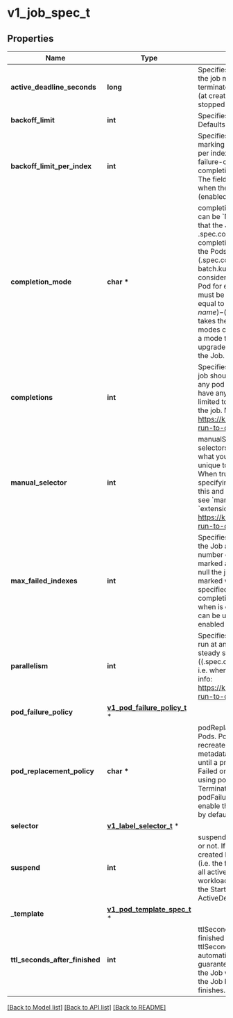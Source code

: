 # v1_job_spec_t

## Properties
Name | Type | Description | Notes
------------ | ------------- | ------------- | -------------
**active_deadline_seconds** | **long** | Specifies the duration in seconds relative to the startTime that the job may be continuously active before the system tries to terminate it; value must be positive integer. If a Job is suspended (at creation or through an update), this timer will effectively be stopped and reset when the Job is resumed again. | [optional] 
**backoff_limit** | **int** | Specifies the number of retries before marking this job failed. Defaults to 6 | [optional] 
**backoff_limit_per_index** | **int** | Specifies the limit for the number of retries within an index before marking this index as failed. When enabled the number of failures per index is kept in the pod&#39;s batch.kubernetes.io/job-index-failure-count annotation. It can only be set when Job&#39;s completionMode&#x3D;Indexed, and the Pod&#39;s restart policy is Never. The field is immutable. This field is beta-level. It can be used when the &#x60;JobBackoffLimitPerIndex&#x60; feature gate is enabled (enabled by default). | [optional] 
**completion_mode** | **char \*** | completionMode specifies how Pod completions are tracked. It can be &#x60;NonIndexed&#x60; (default) or &#x60;Indexed&#x60;.  &#x60;NonIndexed&#x60; means that the Job is considered complete when there have been .spec.completions successfully completed Pods. Each Pod completion is homologous to each other.  &#x60;Indexed&#x60; means that the Pods of a Job get an associated completion index from 0 to (.spec.completions - 1), available in the annotation batch.kubernetes.io/job-completion-index. The Job is considered complete when there is one successfully completed Pod for each index. When value is &#x60;Indexed&#x60;, .spec.completions must be specified and &#x60;.spec.parallelism&#x60; must be less than or equal to 10^5. In addition, The Pod name takes the form &#x60;$(job-name)-$(index)-$(random-string)&#x60;, the Pod hostname takes the form &#x60;$(job-name)-$(index)&#x60;.  More completion modes can be added in the future. If the Job controller observes a mode that it doesn&#39;t recognize, which is possible during upgrades due to version skew, the controller skips updates for the Job. | [optional] 
**completions** | **int** | Specifies the desired number of successfully finished pods the job should be run with.  Setting to null means that the success of any pod signals the success of all pods, and allows parallelism to have any positive value.  Setting to 1 means that parallelism is limited to 1 and the success of that pod signals the success of the job. More info: https://kubernetes.io/docs/concepts/workloads/controllers/jobs-run-to-completion/ | [optional] 
**manual_selector** | **int** | manualSelector controls generation of pod labels and pod selectors. Leave &#x60;manualSelector&#x60; unset unless you are certain what you are doing. When false or unset, the system pick labels unique to this job and appends those labels to the pod template.  When true, the user is responsible for picking unique labels and specifying the selector.  Failure to pick a unique label may cause this and other jobs to not function correctly.  However, You may see &#x60;manualSelector&#x3D;true&#x60; in jobs that were created with the old &#x60;extensions/v1beta1&#x60; API. More info: https://kubernetes.io/docs/concepts/workloads/controllers/jobs-run-to-completion/#specifying-your-own-pod-selector | [optional] 
**max_failed_indexes** | **int** | Specifies the maximal number of failed indexes before marking the Job as failed, when backoffLimitPerIndex is set. Once the number of failed indexes exceeds this number the entire Job is marked as Failed and its execution is terminated. When left as null the job continues execution of all of its indexes and is marked with the &#x60;Complete&#x60; Job condition. It can only be specified when backoffLimitPerIndex is set. It can be null or up to completions. It is required and must be less than or equal to 10^4 when is completions greater than 10^5. This field is beta-level. It can be used when the &#x60;JobBackoffLimitPerIndex&#x60; feature gate is enabled (enabled by default). | [optional] 
**parallelism** | **int** | Specifies the maximum desired number of pods the job should run at any given time. The actual number of pods running in steady state will be less than this number when ((.spec.completions - .status.successful) &lt; .spec.parallelism), i.e. when the work left to do is less than max parallelism. More info: https://kubernetes.io/docs/concepts/workloads/controllers/jobs-run-to-completion/ | [optional] 
**pod_failure_policy** | [**v1_pod_failure_policy_t**](v1_pod_failure_policy.md) \* |  | [optional] 
**pod_replacement_policy** | **char \*** | podReplacementPolicy specifies when to create replacement Pods. Possible values are: - TerminatingOrFailed means that we recreate pods   when they are terminating (has a metadata.deletionTimestamp) or failed. - Failed means to wait until a previously created Pod is fully terminated (has phase   Failed or Succeeded) before creating a replacement Pod.  When using podFailurePolicy, Failed is the the only allowed value. TerminatingOrFailed and Failed are allowed values when podFailurePolicy is not in use. This is an beta field. To use this, enable the JobPodReplacementPolicy feature toggle. This is on by default. | [optional] 
**selector** | [**v1_label_selector_t**](v1_label_selector.md) \* |  | [optional] 
**suspend** | **int** | suspend specifies whether the Job controller should create Pods or not. If a Job is created with suspend set to true, no Pods are created by the Job controller. If a Job is suspended after creation (i.e. the flag goes from false to true), the Job controller will delete all active Pods associated with this Job. Users must design their workload to gracefully handle this. Suspending a Job will reset the StartTime field of the Job, effectively resetting the ActiveDeadlineSeconds timer too. Defaults to false. | [optional] 
**_template** | [**v1_pod_template_spec_t**](v1_pod_template_spec.md) \* |  | 
**ttl_seconds_after_finished** | **int** | ttlSecondsAfterFinished limits the lifetime of a Job that has finished execution (either Complete or Failed). If this field is set, ttlSecondsAfterFinished after the Job finishes, it is eligible to be automatically deleted. When the Job is being deleted, its lifecycle guarantees (e.g. finalizers) will be honored. If this field is unset, the Job won&#39;t be automatically deleted. If this field is set to zero, the Job becomes eligible to be deleted immediately after it finishes. | [optional] 

[[Back to Model list]](../README.md#documentation-for-models) [[Back to API list]](../README.md#documentation-for-api-endpoints) [[Back to README]](../README.md)



